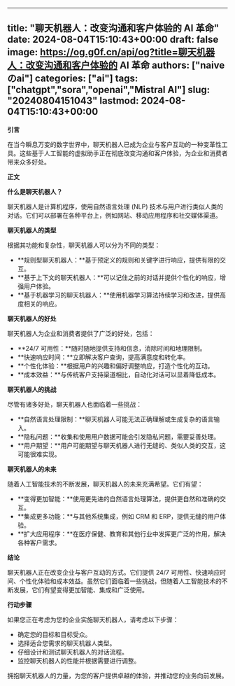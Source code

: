
---
title: "聊天机器人：改变沟通和客户体验的 AI 革命"
date: 2024-08-04T15:10:43+00:00
draft: false
image: https://og.g0f.cn/api/og?title=聊天机器人：改变沟通和客户体验的 AI 革命
authors: ["naiveのai"]
categories: ["ai"]
tags: ["chatgpt","sora","openai","Mistral AI"]
slug: "20240804151043"
lastmod: 2024-08-04T15:10:43+00:00
---
**引言**

在当今瞬息万变的数字世界中，聊天机器人已成为企业与客户互动的一种变革性工具。这些基于人工智能的虚拟助手正在彻底改变沟通和客户体验，为企业和消费者带来众多好处。

**正文**

**什么是聊天机器人？**

聊天机器人是计算机程序，使用自然语言处理 (NLP) 技术与用户进行类似人类的对话。它们可以部署在各种平台上，例如网站、移动应用程序和社交媒体渠道。

**聊天机器人的类型**

根据其功能和复杂性，聊天机器人可以分为不同的类型：

- **规则型聊天机器人：**基于预定义的规则和关键字进行响应，提供有限的交互。
- **基于上下文的聊天机器人：**可以记住之前的对话并提供个性化的响应，增强用户体验。
- **基于机器学习的聊天机器人：**使用机器学习算法持续学习和改进，提供高度相关的响应。

**聊天机器人的好处**

聊天机器人为企业和消费者提供了广泛的好处，包括：

- **24/7 可用性：**随时随地提供支持和信息，消除时间和地理限制。
- **快速响应时间：**立即解决客户查询，提高满意度和转化率。
- **个性化体验：**根据用户的兴趣和偏好调整响应，打造个性化的互动。
- **成本效益：**与传统客户支持渠道相比，自动化对话可以显着降低成本。

**聊天机器人的挑战**

尽管有诸多好处，聊天机器人也面临着一些挑战：

- **自然语言处理限制：**聊天机器人可能无法正确理解或生成复杂的语言输入。
- **隐私问题：**收集和使用用户数据可能会引发隐私问题，需要妥善处理。
- **用户期望：**用户可能期望与聊天机器人进行无缝的、类似人类的交互，这可能很难实现。

**聊天机器人的未来**

随着人工智能技术的不断发展，聊天机器人的未来充满希望。它们有望：

- **变得更加智能：**使用更先进的自然语言处理算法，提供更自然和准确的交互。
- **集成更多功能：**与其他系统集成，例如 CRM 和 ERP，提供无缝的用户体验。
- **扩大应用程序：**在医疗保健、教育和其他行业中发挥更广泛的作用，解决各种客户需求。

**结论**

聊天机器人正在改变企业与客户互动的方式。它们提供 24/7 可用性、快速响应时间、个性化体验和成本效益。虽然它们面临着一些挑战，但随着人工智能技术的不断发展，它们有望变得更加智能、集成和广泛使用。

**行动步骤**

如果您正在考虑为您的企业实施聊天机器人，请考虑以下步骤：

- 确定您的目标和目标受众。
- 选择适合您需求的聊天机器人类型。
- 仔细设计和测试聊天机器人的对话流程。
- 监控聊天机器人的性能并根据需要进行调整。

拥抱聊天机器人的力量，为您的客户提供卓越的体验，并推动您的业务向前发展。
